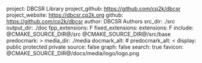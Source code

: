 project: DBCSR Library
project_github: https://github.com/cp2k/dbcsr
project_website: https://dbcsr.cp2k.org
github: https://github.com/cp2k/dbcsr
author: DBCSR Authors
src_dir: ./src
output_dir: ./doc
fpp_extensions: F
fixed_extensions:
extensions: F
include: @CMAKE_SOURCE_DIR@/src
         @CMAKE_SOURCE_DIR@/src/base
predocmark: >
media_dir: ./media
docmark_alt: #
predocmark_alt: <
display: public
         protected
         private
source: false
graph: false
search: true
favicon: @CMAKE_SOURCE_DIR@/docs/media/logo/logo.png
